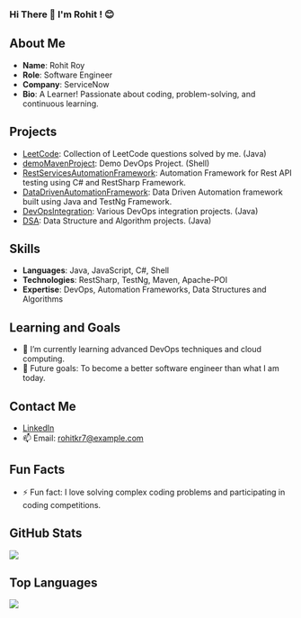 ### Hi There :wave: I'm Rohit ! :blush:



## About Me
- **Name**: Rohit Roy
- **Role**: Software Engineer
- **Company**: ServiceNow
- **Bio**: A Learner! Passionate about coding, problem-solving, and continuous learning.

## Projects
- [LeetCode](https://github.com/rohitkr7/LeetCode): Collection of LeetCode questions solved by me. (Java)
- [demoMavenProject](https://github.com/rohitkr7/demoMavenProject): Demo DevOps Project. (Shell)
- [RestServicesAutomationFramework](https://github.com/rohitkr7/RestServicesAutomationFramework): Automation Framework for Rest API testing using C# and RestSharp Framework.
- [DataDrivenAutomationFramework](https://github.com/rohitkr7/DataDrivenAutomationFramework): Data Driven Automation framework built using Java and TestNg Framework.
- [DevOpsIntegration](https://github.com/rohitkr7/DevOpsIntegration): Various DevOps integration projects. (Java)
- [DSA](https://github.com/rohitkr7/DSA): Data Structure and Algorithm projects. (Java)

## Skills
- **Languages**: Java, JavaScript, C#, Shell
- **Technologies**: RestSharp, TestNg, Maven, Apache-POI
- **Expertise**: DevOps, Automation Frameworks, Data Structures and Algorithms

## Learning and Goals
- 🌱 I’m currently learning advanced DevOps techniques and cloud computing.
- 🎯 Future goals: To become a better software engineer than what I am today.

## Contact Me
- [LinkedIn](https://www.linkedin.com/in/rohitkr7/)
- 📫 Email: rohitkr7@example.com

## Fun Facts
- ⚡ Fun fact: I love solving complex coding problems and participating in coding competitions.

## GitHub Stats

<picture>

  <img src="https://github-readme-stats.vercel.app/api?username=rohitkr7&show_icons=true&theme=radical" />
</picture>

## Top Languages
<picture>
  <img src="https://github-readme-stats.vercel.app/api/top-langs/?username=rohitkr7&layout=compact&theme=radical" />
</picture>
